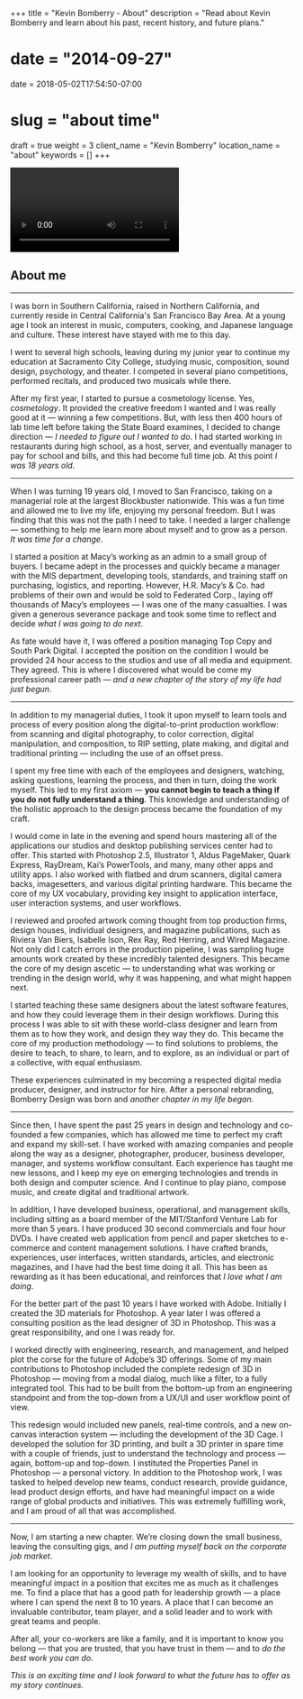 +++
title = "Kevin Bomberry - About"
description = "Read about Kevin Bomberry and learn about his past, recent history, and future plans."
# date = "2014-09-27"
date = 2018-05-02T17:54:50-07:00
# slug = "about time"
draft = true
weight = 3
client_name = "Kevin Bomberry"
location_name = "about"
keywords = []
+++
<div class="container-fluid hello-bgc hidden-xs animated fadeIn wow">
  <div class="row">
    <div class="col-xs-10 col-xs-offset-1 col-sm-10 col-sm-offset-1 col-md-8 col-md-offset-2 m-pad-top-small pad-bottom-small">
      <section>
        <video class="img-responsive" src="/media/videos/Bomberry-com-Hello-A.mp4" autoplay loop controls preload="auto"></video>
      </section>
    </div>
  </div>
</div>
<div class="container">
  <div class="row">
    <div class="col-xs-10 col-xs-offset-1 col-sm-10 col-sm-offset-1 col-md-8 col-md-offset-2 m-pad-top-medium">
      <section class="animated fadeIn wow">
        <h1 class="color-about">About me</h1>
        <hr>
        <p class="lead">I was born in Southern California, raised in Northern California, and currently reside in Central California's San Francisco Bay Area. At a young age I took an interest in music, computers, cooking, and Japanese language and culture. These interest have stayed with me to this day.</p>
        <p class="lead">I went to several high schools, leaving during my junior year to continue my education at Sacramento City College, studying music, composition, sound design, psychology, and theater. I competed in several piano competitions, performed recitals, and produced two musicals while there.</p>
        <p class="lead">After my first year, I started to pursue a cosmetology license. Yes, <em>cosmetology</em>. It provided the creative freedom I wanted and I was really good at it — winning a few competitions. But, with less then 400 hours of lab time left before taking the State Board examines, I decided to change direction — <em>I needed to figure out I wanted to do</em>. I had started working in restaurants during high school, as a host, server, and eventually manager to pay for school and bills, and this had become full time job. At this point <em>I was 18 years old</em>.</p>
        <hr class="m-pad-v background-color-about shadow-ellipse" />
      </section>
      <section class="animated fadeIn wow">
        <p class="lead">When I was turning 19 years old, I moved to San Francisco, taking on a managerial role at the largest Blockbuster nationwide. This was a fun time and allowed me to live my life, enjoying my personal freedom. But I was finding that this was not the path I need to take. I needed a larger challenge — something to help me learn more about myself and to grow as a person. <em>It was time for a change</em>.</p>
        <p class="lead">I started a position at Macy’s working as an admin to a small group of buyers. I became adept in the processes and quickly became a manager with the MIS department, developing tools, standards, and training staff on purchasing, logistics, and reporting. However, H.R. Macy’s & Co. had problems of their own and would be sold to Federated Corp., laying off thousands of Macy’s employees — I was one of the many casualties. I was given a generous severance package and took some time to reflect and decide <em>what I was going to do next</em>.</p>
        <p class="lead">As fate would have it, I was offered a position managing Top Copy and South Park Digital. I accepted the position on the condition I would be provided 24 hour access to the studios and use of all media and equipment. They agreed. This is where I discovered what would be come my professional career path — <em>and a new chapter of the story of my life had just begun</em>.</p>
        <hr class="m-pad-v background-color-about shadow-ellipse" />
      </section>
      <section class="animated fadeIn wow">
      <p class="lead">In addition to my managerial duties, I took it upon myself to learn tools and process of every position along the digital-to-print production workflow: from scanning and digital photography, to color correction, digital manipulation, and composition, to RIP setting, plate making, and digital and traditional printing — including the use of an offset press.</p>
        <p class="lead">I spent my free time with each of the employees and designers, watching, asking questions, learning the process, and then in turn, doing the work myself. This led to my first axiom — <strong>you cannot begin to teach a thing if you do not fully understand a thing</strong>. This knowledge and understanding of the holistic approach to the design process became the foundation of my craft.</p>
        <p class="lead">I would come in late in the evening and spend hours mastering all of the applications our studios and desktop publishing services center had to offer. This started with Photoshop 2.5, Illustrator 1, Aldus PageMaker, Quark Express, RayDream, Kai’s PowerTools, and many, many other apps and utility apps. I also worked with flatbed and drum scanners, digital camera backs, imagesetters, and various digital printing hardware. This became the core of my UX vocabulary, providing key insight to application interface, user interaction systems, and user workflows.</p>
        <p class="lead">I reviewed and proofed artwork coming thought from top production firms, design houses, individual designers, and magazine publications, such as Riviera Van Biers, Isabelle Ison, Rex Ray, Red Herring, and Wired Magazine. Not only did I catch errors in the production pipeline, I was sampling huge amounts work created by these incredibly talented designers. This became the core of my design ascetic — to understanding what was working or trending in the design world, why it was happening, and what might happen next.</p>
        <p class="lead">I started teaching these same designers about the latest software features, and how they could leverage them in their design workflows. During this process I was able to sit with these world-class designer and learn from them as to how they work, and design they way they do. This became the core of my production methodology — to find solutions to problems, the desire to teach, to share, to learn, and to explore, as an individual or part of a collective, with equal enthusiasm.</p>
        <p class="lead">These experiences culminated in my becoming a respected digital media producer, designer, and instructor for hire. After a personal rebranding, Bomberry Design was born and <em>another chapter in my life began</em>.</p>
        <hr class="m-pad-v background-color-about shadow-ellipse" />
      </section>
      <section class="animated fadeIn wow">
        <p class="lead">Since then, I have spent the past 25 years in design and technology and co-founded a few companies, which has allowed me time to perfect my craft and expand my skill-set. I have worked with amazing companies and people along the way as a designer, photographer, producer, business developer, manager, and systems workflow consultant. Each experience has taught me new lessons, and I keep my eye on emerging technologies and trends in both design and computer science. And I continue to play piano, compose music, and create digital and traditional artwork.</p>
        <p class="lead">In addition, I have developed business, operational, and management skills, including sitting as a board member of the MIT/Stanford Venture Lab for more than 5 years. I have produced 30 second commercials and four hour DVDs. I have created web application from pencil and paper sketches to e-commerce and content management solutions. I have crafted brands, experiences, user interfaces, written standards, articles, and electronic magazines, and I have had the best time doing it all. This has been as rewarding as it has been educational, and reinforces that <em>I love what I am doing</em>.</p>
        <p class="lead">For the better part of the past 10 years I have worked with Adobe. Initially I created the 3D materials for Photoshop. A year later I was offered a consulting position as the lead designer of 3D in Photoshop. This was a great responsibility, and one I was ready for.</p>
        <p class="lead">I worked directly with engineering, research, and management, and helped plot the corse for the future of Adobe’s 3D offerings. Some of my main contributions to Photoshop included the complete redesign of 3D in Photoshop — moving from a modal dialog, much like a filter, to a fully integrated tool. This had to be built from the bottom-up from an engineering standpoint and from the top-down from a UX/UI and user workflow point of view.</p>
        <p class="lead">This redesign would included new panels, real-time controls, and a new on-canvas interaction system — including the development of the 3D Cage. I developed the solution for 3D printing, and built a 3D printer in spare time with a couple of friends, just to understand the technology and process — again, bottom-up and top-down. I instituted the Properties Panel in Photoshop — a personal victory. In addition to the Photoshop work, I was tasked to helped develop new teams, conduct research, provide guidance, lead product design efforts, and have had meaningful impact on a wide range of global products and initiatives. This was extremely fulfilling work, and I am proud of all that was accomplished.</p>
        <hr class="m-pad-v background-color-about shadow-ellipse" />
      </section>
      <section class="animated fadeIn wow">
        <p class="lead">Now, I am starting a new chapter. We’re closing down the small business, leaving the consulting gigs, and <em>I am putting myself back on the corporate job market</em>.</p>
        <p class="lead">I am looking for an opportunity to leverage my wealth of skills, and to have meaningful impact in a position that excites me as much as it challenges me. To find a place that has a good path for leadership growth — a place where I can spend the next 8 to 10 years. A place that I can become an invaluable contributor, team player, and a solid leader and to work with great teams and people.</p>
        <p class="lead">After all, your co-workers are like a family, and it is important to know you belong — that you are trusted, that you have trust in them — and to <em>do the best work you can do</em>.</p>
        <p class="lead m-pad-bottom-small"><em>This is an exciting time and I look forward to what the future has to offer as my story continues.</em></p>
        <!-- <p class="lead m-pad-bottom-large"><em>This is an exciting time and I look forward to what the future has to offer as my story continues.</em></p> -->
      </section>
    </div>
  </div>
</div>
